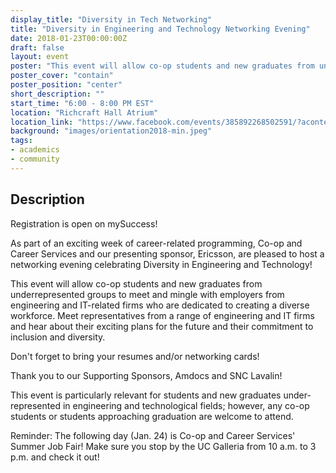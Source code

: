 ```yaml
---
display_title: "Diversity in Tech Networking"
title: "Diversity in Engineering and Technology Networking Evening"
date: 2018-01-23T00:00:00Z
draft: false
layout: event
poster: "This event will allow co-op students and new graduates from underrepresented groups to meet and mingle with employers from engineering and IT-related firms who are dedicated to creating a diverse workforce. "
poster_cover: "contain"
poster_position: "center"
short_description: ""
start_time: "6:00 - 8:00 PM EST"
location: "Richcraft Hall Atrium"
location_link: "https://www.facebook.com/events/385892268502591/?acontext=%7B%22event_action_history%22%3A[%7B%22surface%22%3A%22page%22%7D]%7D"
background: "images/orientation2018-min.jpeg"
tags:
- academics
- community
---
```


## Description

Registration is open on mySuccess!

As part of an exciting week of career-related programming, Co-op and Career Services and our presenting sponsor, Ericsson, are pleased to host a networking evening celebrating Diversity in Engineering and Technology!

This event will allow co-op students and new graduates from underrepresented groups to meet and mingle with employers from engineering and IT-related firms who are dedicated to creating a diverse workforce. Meet representatives from a range of engineering and IT firms and hear about their exciting plans for the future and their commitment to inclusion and diversity.

Don't forget to bring your resumes and/or networking cards!

Thank you to our Supporting Sponsors, Amdocs and SNC Lavalin!

This event is particularly relevant for students and new graduates under-represented in engineering and technological fields; however, any co-op students or students approaching graduation are welcome to attend.

Reminder: The following day (Jan. 24) is Co-op and Career Services' Summer Job Fair! Make sure you stop by the UC Galleria from 10 a.m. to 3 p.m. and check it out!